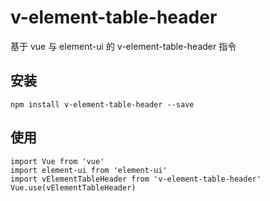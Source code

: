 # v-element-table-header

基于 vue 与 element-ui 的 v-element-table-header 指令

## 安装

```shell
npm install v-element-table-header --save
```

## 使用
```shell
import Vue from 'vue'
import element-ui from 'element-ui'
import vElementTableHeader from 'v-element-table-header'
Vue.use(vElementTableHeader)
```
